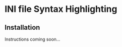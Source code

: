 INI file Syntax Highlighting
============================



Installation
------------

Instructions coming soon...